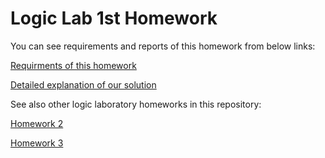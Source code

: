 # Logic Lab 1st Homework

You can see requirements and reports of this homework from below links:

[Requirments of this homework](Logic_Lab_HW1_Q.pdf)

[Detailed explanation of our solution ](report_hw1/Homework_1_report.pdf)



See also other logic laboratory homeworks in this repository:

[Homework 2](https://github.com/mymermer/logic_lab_homeworks/tree/homework_2)

[Homework 3](https://github.com/mymermer/logic_lab_homeworks/tree/homework_3)

